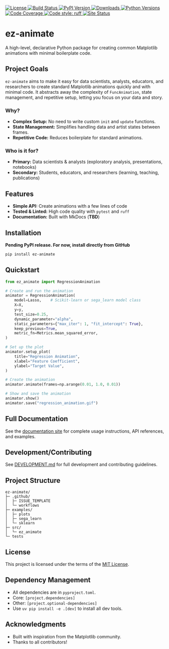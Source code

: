 <!-- Badges -->
<p align="left">
  <a href="https://github.com/SantiagoEnriqueGA/ez-animate/blob/master/LICENSE">
    <img src="https://img.shields.io/github/license/SantiagoEnriqueGA/ez-animate.svg" alt="License">
  </a>
  <a href="https://github.com/SantiagoEnriqueGA/ez-animate/actions">
    <img src="https://github.com/SantiagoEnriqueGA/ez-animate/workflows/CI/badge.svg" alt="Build Status">
  </a>
  <a href="https://pypi.org/project/ez-animate/">
    <img src="https://img.shields.io/pypi/v/ez-animate.svg" alt="PyPI Version">
  <a href="https://pepy.tech/project/ez-animate">
    <img src="https://static.pepy.tech/badge/ez-animate" alt="Downloads">
  </a>
  </a>
  <a href="https://pypi.org/project/ez-animate/">
    <img src="https://img.shields.io/pypi/pyversions/ez-animate.svg" alt="Python Versions">
  </a>
  <a href="https://codecov.io/gh/SantiagoEnriqueGA/ez-animate">
    <img src="https://codecov.io/gh/SantiagoEnriqueGA/ez-animate/branch/master/graph/badge.svg" alt="Code Coverage">
  </a>
  <a href="https://github.com/charliermarsh/ruff">
    <img src="https://img.shields.io/badge/code%20style-ruff-brightgreen.svg" alt="Code style: ruff">
  </a>
  <a href="https://santiagoenriquega.github.io/ez-animate/">
    <img src="https://img.shields.io/website?down_color=red&down_message=offline&up_color=brightgreen&up_message=MkDocs&url=https%3A%2F%2Fsantiagoenriquega.github.io%2Fez-animate" alt="Site Status">
  </a>
</p>

# ez-animate

A high-level, declarative Python package for creating common Matplotlib animations with minimal boilerplate code.


## Project Goals

`ez-animate` aims to make it easy for data scientists, analysts, educators, and researchers to create standard Matplotlib animations quickly and with minimal code. It abstracts away the complexity of `FuncAnimation`, state management, and repetitive setup, letting you focus on your data and story.

### Why?
- **Complex Setup:** No need to write custom `init` and `update` functions.
- **State Management:** Simplifies handling data and artist states between frames.
- **Repetitive Code:** Reduces boilerplate for standard animations.

### Who is it for?
- **Primary:** Data scientists & analysts (exploratory analysis, presentations, notebooks)
- **Secondary:** Students, educators, and researchers (learning, teaching, publications)

## Features
- **Simple API:** Create animations with a few lines of code
- **Tested & Linted:** High code quality with `pytest` and `ruff`
- **Documentation:** Built with MkDocs (**TBD**)

## Installation

**Pending PyPI release. For now, install directly from GitHub**
```bash
pip install ez-animate
```


## Quickstart

```python
from ez_animate import RegressionAnimation

# Create and run the animation
animator = RegressionAnimation(
    model=Lasso,    # Scikit-learn or sega_learn model class
    X=X,
    y=y,
    test_size=0.25,
    dynamic_parameter="alpha",
    static_parameters={"max_iter": 1, "fit_intercept": True},
    keep_previous=True,
    metric_fn=Metrics.mean_squared_error,
)

# Set up the plot
animator.setup_plot(
    title="Regression Animation",
    xlabel="Feature Coefficient",
    ylabel="Target Value",
)

# Create the animation
animator.animate(frames=np.arange(0.01, 1.0, 0.01))

# Show and save the animation
animator.show()
animator.save("regression_animation.gif")
```

## Full Documentation

See the [documentation site](https://santiagoenriquega.github.io/ez-animate/) for complete usage instructions, API references, and examples.
## Development/Contributing

See [DEVELOPMENT.md](DEVELOPMENT.md) for full development and contributing guidelines.


## Project Structure

```
ez-animate/
├─ .github/
│  ├─ ISSUE_TEMPLATE
│  └─ workflows
├─ examples/
│  ├─ plots
│  ├─ sega_learn
│  └─ sklearn
├─ src/
│  └─ ez_animate
└─ tests

```

## License

This project is licensed under the terms of the [MIT License](LICENSE).

## Dependency Management

- All dependencies are in `pyproject.toml`.
- Core: `[project.dependencies]`
- Other: `[project.optional-dependencies]`
- Use `uv pip install -e .[dev]` to install all dev tools.

## Acknowledgments

- Built with inspiration from the Matplotlib community.
- Thanks to all contributors!
